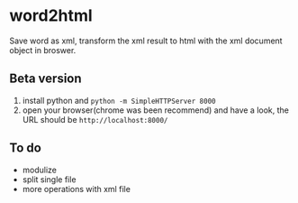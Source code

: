 # word2html
Save word as xml, transform the xml result to html with the xml document object in broswer. 

## Beta version
1. install python and
``
   python -m SimpleHTTPServer 8000
``
2. open your browser(chrome was been recommend) and have a look, the URL should be
``
   http://localhost:8000/
``

## To do
* modulize
* split single file
* more operations with xml file 
